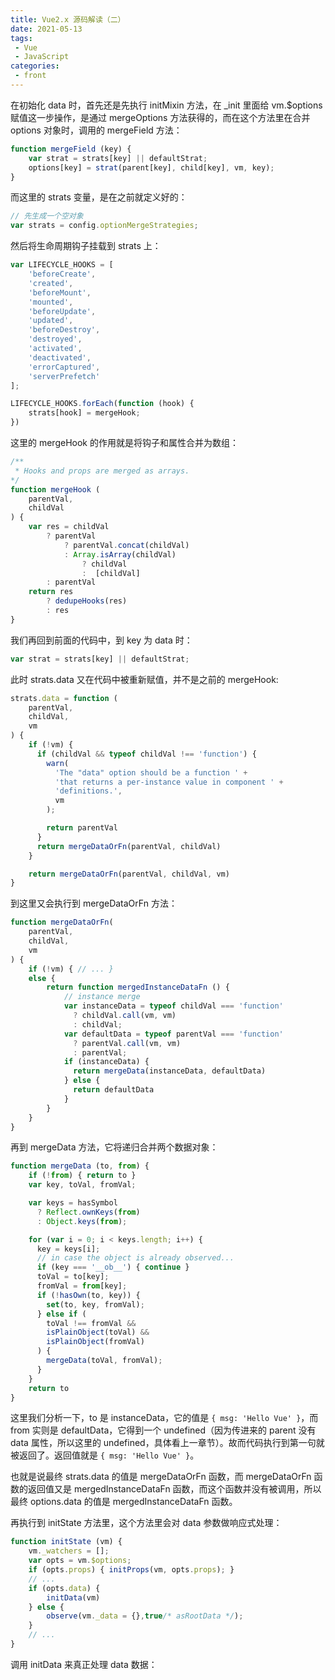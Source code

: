 ```yaml
---
title: Vue2.x 源码解读（二）
date: 2021-05-13
tags:
 - Vue
 - JavaScript
categories:
 - front
---
```


在初始化 data 时，首先还是先执行  initMixin 方法，在 _init 里面给 vm.$options 赋值这一步操作，是通过 mergeOptions  方法获得的，而在这个方法里在合并 options 对象时，调用的 mergeField 方法：

```js
function mergeField (key) {
    var strat = strats[key] || defaultStrat;
    options[key] = strat(parent[key], child[key], vm, key);
}
```

而这里的 strats 变量，是在之前就定义好的：

```js
// 先生成一个空对象
var strats = config.optionMergeStrategies;
```

然后将生命周期钩子挂载到 strats 上：

```js
var LIFECYCLE_HOOKS = [
    'beforeCreate',
    'created',
    'beforeMount',
    'mounted',
    'beforeUpdate',
    'updated',
    'beforeDestroy',
    'destroyed',
    'activated',
    'deactivated',
    'errorCaptured',
    'serverPrefetch'
];

LIFECYCLE_HOOKS.forEach(function (hook) {
    strats[hook] = mergeHook;
})
```

这里的 mergeHook 的作用就是将钩子和属性合并为数组：

```js
/**
 * Hooks and props are merged as arrays.
*/
function mergeHook (
    parentVal,
    childVal
) {
    var res = childVal
        ? parentVal
            ? parentVal.concat(childVal)
            : Array.isArray(childVal)
                ? childVal
                :  [childVal]
        : parentVal
    return res
        ? dedupeHooks(res)
        : res
}
```

我们再回到前面的代码中，到 key 为 data 时：

```js
var strat = strats[key] || defaultStrat;
```

此时 strats.data 又在代码中被重新赋值，并不是之前的 mergeHook:

```js
strats.data = function (
    parentVal,
    childVal,
    vm
) {
    if (!vm) {
      if (childVal && typeof childVal !== 'function') {
        warn(
          'The "data" option should be a function ' +
          'that returns a per-instance value in component ' +
          'definitions.',
          vm
        );

        return parentVal
      }
      return mergeDataOrFn(parentVal, childVal)
    }

    return mergeDataOrFn(parentVal, childVal, vm)
}
```

到这里又会执行到 mergeDataOrFn 方法：

```js
function mergeDataOrFn(
    parentVal,
    childVal,
    vm
) {
    if (!vm) { // ... }
    else {
        return function mergedInstanceDataFn () {
            // instance merge
            var instanceData = typeof childVal === 'function'
              ? childVal.call(vm, vm)
              : childVal;
            var defaultData = typeof parentVal === 'function'
              ? parentVal.call(vm, vm)
              : parentVal;
            if (instanceData) {
              return mergeData(instanceData, defaultData)
            } else {
              return defaultData
            }
        }
    }
}
```

再到 mergeData 方法，它将递归合并两个数据对象：

```js
function mergeData (to, from) {
    if (!from) { return to }
    var key, toVal, fromVal;

    var keys = hasSymbol
      ? Reflect.ownKeys(from)
      : Object.keys(from);

    for (var i = 0; i < keys.length; i++) {
      key = keys[i];
      // in case the object is already observed...
      if (key === '__ob__') { continue }
      toVal = to[key];
      fromVal = from[key];
      if (!hasOwn(to, key)) {
        set(to, key, fromVal);
      } else if (
        toVal !== fromVal &&
        isPlainObject(toVal) &&
        isPlainObject(fromVal)
      ) {
        mergeData(toVal, fromVal);
      }
    }
    return to
}
```

这里我们分析一下，to 是 instanceData，它的值是 `{ msg: 'Hello Vue' }`，而 from 实则是 defaultData，它得到一个 undefined（因为传进来的 parent 没有 data 属性，所以这里的 undefined，具体看上一章节）。故而代码执行到第一句就被返回了。返回值就是  `{ msg: 'Hello Vue' }`。

也就是说最终 strats.data 的值是 mergeDataOrFn 函数，而 mergeDataOrFn 函数的返回值又是  mergedInstanceDataFn 函数，而这个函数并没有被调用，所以最终 options.data 的值是  mergedInstanceDataFn 函数。

再执行到 initState 方法里，这个方法里会对 data 参数做响应式处理：

```js
function initState (vm) {
    vm._watchers = [];
    var opts = vm.$options;
    if (opts.props) { initProps(vm, opts.props); }
    // ...
    if (opts.data) {
        initData(vm)
    } else {
        observe(vm._data = {},true/* asRootData */);
    }
    // ...
}
```

调用 initData 来真正处理 data 数据：

```js

```